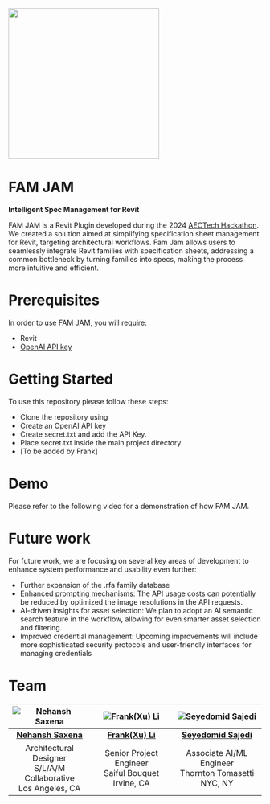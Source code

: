 <img src="https://github.com/ssajedi/FAM-JAM/blob/main/assets/Logo.svg" width="300">

# FAM JAM
**Intelligent Spec Management for Revit**

FAM JAM is a Revit Plugin developed during the 2024 [AECTech Hackathon](https://www.aectech.us/la-event). We created a solution aimed at simplifying specification sheet management for Revit, targeting architectural workflows. Fam Jam allows users to seamlessly integrate Revit families with specification sheets, addressing a common bottleneck by turning families into specs, making the process more intuitive and efficient. 

# Prerequisites
In order to use FAM JAM, you will require:
* Revit
* [OpenAI API key](https://platform.openai.com/)
  
# Getting Started
To use this repository please follow these steps:
* Clone the repository using <git>
* Create an OpenAI API key
* Create secret.txt and add the API Key.
* Place secret.txt inside the main project directory. 
* [To be added by Frank]

# Demo 
Please refer to the following video for a demonstration of how FAM JAM.

# Future work
For future work, we are focusing on several key areas of development to enhance system performance and usability even further:

* Further expansion of the .rfa family database
* Enhanced prompting mechanisms: The API usage costs can potentially be reduced by optimized the image resolutions in the API requests. 
* AI-driven insights for asset selection: We plan to adopt an AI semantic search feature in the workflow, allowing for even smarter asset selection and flitering.
* Improved credential management: Upcoming improvements will include more sophisticated security protocols and user-friendly interfaces for managing credentials

# Team

| ![Nehansh Saxena](https://github.com/ssajedi/FAM-JAM/blob/main/assets/nehansh.jpg) | ![Frank(Xu) Li](https://github.com/ssajedi/FAM-JAM/blob/main/assets/Frank.jpg) | ![Seyedomid Sajedi](https://github.com/ssajedi/FAM-JAM/blob/main/assets/Omid.jpg) |
|:--:|:--:|:--:|
| [**Nehansh Saxena**](https://www.linkedin.com/in/nehansh-saxena-leed-ga-assoc-aia-137982127/) | [**Frank(Xu) Li**](https://www.linkedin.com/in/frankeng/) | [**Seyedomid Sajedi**](https://www.linkedin.com/in/seyedomid-sajedi-263b703a/) |
| Architectural Designer<br>S/L/A/M Collaborative<br>Los Angeles, CA | Senior Project Engineer<br>Saiful Bouquet<br>Irvine, CA | Associate AI/ML Engineer<br>Thornton Tomasetti<br>NYC, NY |

